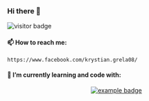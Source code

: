 ### Hi there 👋

<!--
**GreysonKrystian/GreysonKrystian** is a ✨ _special_ ✨ repository because its `README.md` (this file) appears on your GitHub profile.

Here are some ideas to get you started:

- 🔭 I’m currently working on ...
- 🌱 I’m currently learning ...
- 👯 I’m looking to collaborate on ...
- 🤔 I’m looking for help with ...
- 💬 Ask me about ...
- 📫 How to reach me:
    https://www.facebook.com/krystian.grela08/
- ⚡ Fun fact: ...
-->

![visitor badge](https://visitor-badge.glitch.me/badge?page_id=jwenjian.visitor-badge)

#### 📫 How to reach me:
    https://www.facebook.com/krystian.grela08/
    
#### 🌱 I’m currently learning and code with:
<p align="center">
   <a href="#">
    <img src="help/badge1.svg" alt="example badge" style="vertical-align:top margin:6px 4px">
   </a>  
</p>
